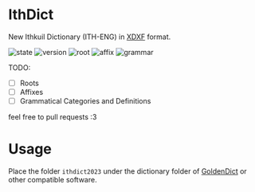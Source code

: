 # IthDict
New Ithkuil Dictionary (ITH-ENG) in [XDXF](https://github.com/soshial/xdxf_makedict) format.

![state](https://img.shields.io/badge/STATE-In%20Progress-green)
![version](https://img.shields.io/badge/VERSION-0.0.1-red)
![root](https://img.shields.io/badge/ROOT-v0.5.1-informational)
![affix](https://img.shields.io/badge/AFFIX-v1.0-informational)
![grammar](https://img.shields.io/badge/GRAMMAR-v1.2-informational)

TODO:
- [ ] Roots
- [ ] Affixes
- [ ] Grammatical Categories and Definitions 

feel free to pull requests :3

# Usage

Place the folder `ithdict2023` under the dictionary folder of [GoldenDict](https://github.com/goldendict/goldendict/wiki) or other compatible software.
